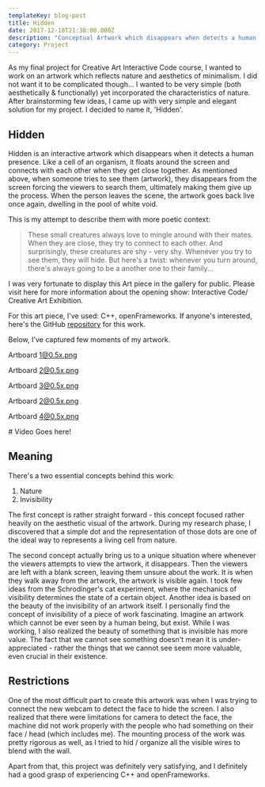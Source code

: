 ```yaml
---
templateKey: blog-post
title: Hidden
date: 2017-12-18T21:38:00.000Z
description: "Conceptual Artwork which disappears when detects a human presence \U0001F3A8"
category: Project
---
```

As my final project for Creative Art Interactive Code course, I wanted to work on an artwork which reflects nature and aesthetics of minimalism. I did not want it to be complicated though... I wanted to be very simple (both aesthetically & functionally) yet incorporated the characteristics of nature. After brainstorming few ideas, I came up with very simple and elegant solution for my project. I decided to name it, 'Hidden'.

## Hidden

Hidden is an interactive artwork which disappears when it detects a human presence. Like a cell of an organism, it floats around the screen and connects with each other when they get close together. As mentioned above, when someone tries to see them (artwork), they disappears from the screen forcing the viewers to search them, ultimately making them give up the process. When the person leaves the scene, the artwork goes back live once again, dwelling in the pool of white void.

This is my attempt to describe them with more poetic context:

> These small creatures always love to mingle around with their mates. When they are close, they try to connect to each other. And surprisingly, these creatures are shy - very shy. Whenever you try to see them, they will hide. But here's a twist: whenever you turn around, there's always going to be a another one to their family...

I was very fortunate to display this Art piece in the gallery for public. Please visit here for more information about the opening show: Interactive Code/ Creative Art Exhibition.



For this art piece, I've used: C++, openFrameworks. If anyone's interested, here's the GitHub [repository](https://github.com/withoutwax/Hidden) for this work.



Below, I've captured few moments of my artwork.



Artboard 1@0.5x.png

Artboard 2@0.5x.png

Artboard 3@0.5x.png

Artboard 2@0.5x.png

Artboard 4@0.5x.png



\# Video Goes here!



## Meaning

There's a two essential concepts behind this work:

1. Nature
2. Invisibility

The first concept is rather straight forward - this concept focused rather heavily on the aesthetic visual of the artwork. During my research phase, I discovered that a simple dot and the representation of those dots are one of the ideal way to represents a living cell from nature.

The second concept actually bring us to a unique situation where whenever the viewers attempts to view the artwork, it disappears. Then the viewers are left with a blank screen, leaving them unsure about the work. It is when they walk away from the artwork, the artwork is visible again. I took few ideas from the Schrodinger's cat experiment, where the mechanics of visibility determines the state of a certain object. Another idea is based on the beauty of the invisibility of an artwork itself. I personally find the concept of invisibility of a piece of work fascinating. Imagine an artwork which cannot be ever seen by a human being, but exist. While I was working, I also realized the beauty of something that is invisible has more value. The fact that we cannot see something doesn't mean it is under-appreciated - rather the things that we cannot see seem more valuable, even crucial in their existence.

## Restrictions

One of the most difficult part to create this artwork was when I was trying to connect the new webcam to detect the face to hide the screen. I also realized that there were limitations for camera to detect the face, the machine did not work properly with the people who had something on their face / head (which includes me). The mounting process of the work was pretty rigorous as well, as I tried to hid / organize all the visible wires to blend with the wall.

Apart from that, this project was definitely very satisfying, and I definitely had a good grasp of experiencing C++ and openFrameworks.
